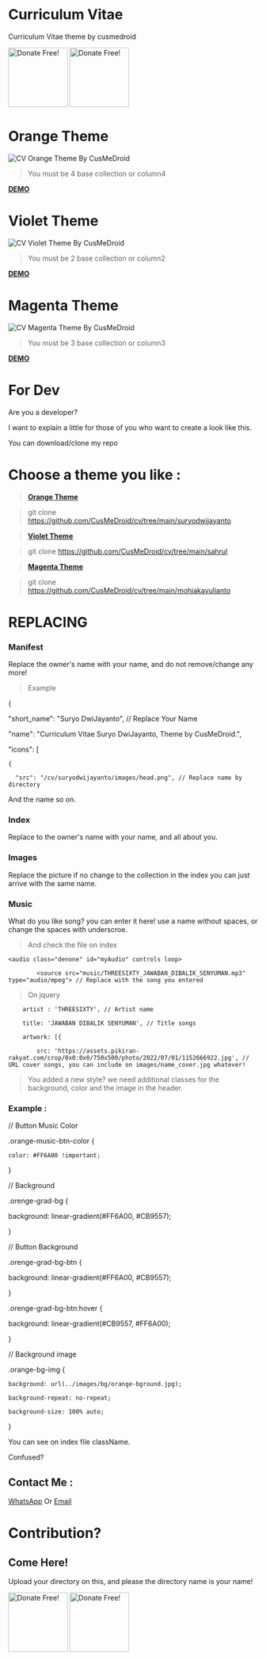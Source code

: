# Curriculum Vitae
Curriculum Vitae theme by cusmedroid

[<img alt="Donate Free!" width="120px" src="https://cusmedroid.github.io/android-studio/image/donateme.jpg" />](https://paypal.me/iyortml)
[<img alt="Donate Free!" width="120px" src="https://cusmedroid.github.io/android-studio/image/webme.jpg" />](http://cusmedroid.is-best.net)

# Orange Theme
![CV Orange Theme By CusMeDroid](https://cusmedroid.github.io/cv/suryodwijayanto/images/ScreenShoot.jpg)
> You must be 4 base collection or column4

**[DEMO](https://cusmedroid.github.io/cv/suryodwijayanto)**

# Violet Theme
![CV Violet Theme By CusMeDroid](https://cusmedroid.github.io/cv/sahrul/images/ScreenShoot.jpg)
> You must be 2 base collection or column2

**[DEMO](https://cusmedroid.github.io/cv/sahrul)**

# Magenta Theme
![CV Magenta Theme By CusMeDroid](https://cusmedroid.github.io/cv/mohjakayulianto/images/ScreenShoot.jpg)
> You must be 3 base collection or column3

**[DEMO](https://cusmedroid.github.io/cv/mohjakayulianto)**

# For Dev
Are you a developer?

I want to explain a little for those of you who want to create a look like this.

You can download/clone my repo

# Choose a theme you like :
> **[Orange Theme](https://github.com/CusMeDroid/cv/tree/main/suryodwijayanto)**

> git clone https://github.com/CusMeDroid/cv/tree/main/suryodwijayanto

> **[Violet Theme](https://github.com/CusMeDroid/cv/tree/main/sahrul)**

> git clone https://github.com/CusMeDroid/cv/tree/main/sahrul

> **[Magenta Theme](https://github.com/CusMeDroid/cv/tree/main/mohjakayulianto)**

> git clone https://github.com/CusMeDroid/cv/tree/main/mohjakayulianto

# REPLACING
### Manifest
Replace the owner's name with your name, and do not remove/change any more!

> Example

{

  "short_name": "Suryo DwiJayanto", // Replace Your Name
  
  "name": "Curriculum Vitae Suryo DwiJayanto, Theme by CusMeDroid.",
  
  "icons": [
  
    {
    
      "src": "/cv/suryodwijayanto/images/head.png", // Replace name by directory
      
And the name so on.

### Index
Replace to the owner's name with your name, and all about you.

### Images
Replace the picture if no change to the collection in the index you can just arrive with the same name.

### Music
What do you like song? you can enter it here! use a name without spaces, or change the spaces with underscroe.

> And check the file on index

`<audio class="denone" id="myAudio" controls loop>`

            <source src="music/THREESIXTY_JAWABAN_DIBALIK_SENYUMAN.mp3" type="audio/mpeg"> // Replace with the song you entered
            
> On jquery

        artist : 'THREESIXTY', // Artist name

        title: 'JAWABAN DIBALIK SENYUMAN', // Title songs
        
        artwork: [{
        
            src: 'https://assets.pikiran-rakyat.com/crop/0x0:0x0/750x500/photo/2022/07/01/1152666922.jpg', // URL cover songs, you can include on images/name_cover.jpg whatever!
            
> You added a new style? we need additional classes for the background, color and the image in the header.
### Example :
// Button Music Color

.orange-music-btn-color {

    color: #FF6A00 !important;
    
}

// Background

.orenge-grad-bg {

  background: linear-gradient(#FF6A00, #CB9557);
  
}

// Button Background

.orenge-grad-bg-btn {

  background: linear-gradient(#FF6A00, #CB9557);

}

.orenge-grad-bg-btn:hover {
  
  background: linear-gradient(#CB9557, #FF6A00);

}

// Background image

.orange-bg-img {

    background: url(../images/bg/orange-bground.jpg);
    
    background-repeat: no-repeat;
    
    background-size: 100% auto;

}

You can see on index file className.

Confused?

## Contact Me :

[WhatsApp](https://api.whatsapp.com/send/?phone=%2B6281932671715) Or [Email](mailto:iyortml@gmail.com)

# Contribution?
## Come Here!
Upload your directory on this, and please the directory name is your name!

[<img alt="Donate Free!" width="120px" src="https://cusmedroid.github.io/android-studio/image/donateme.jpg" />](https://paypal.me/iyortml)
[<img alt="Donate Free!" width="120px" src="https://cusmedroid.github.io/android-studio/image/webme.jpg" />](http://cusmedroid.is-best.net)
